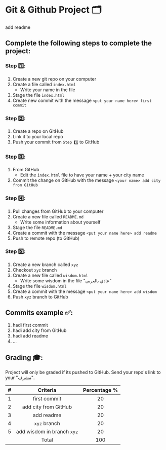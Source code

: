 # Git & Github Project 🗂
<put your name here> add readme

## Complete the following steps to complete the project: 

### Step 1️⃣:
1. Create a new git repo on your computer
2. Create a file called `index.html`
    -  Write your name in the file
3. Stage the file `index.html`
4. Create new commit with the message `<put your name here> first commit`

### Step 2️⃣:
1. Create a repo on GitHub
2. Link it to your local repo
3. Push your commit from `Step 1️⃣` to GitHub

### Step 3️⃣:
1. From GitHub
    - Edit the `index.html` file to have your name + your city name
2. Commit the change on GitHub with the message `<your name> add city from GitHub`

### Step 4️⃣:
1. Pull changes from GitHub to your computer
2. Create a new file called `README.md`
   - Write some information about yourself
3. Stage the file `README.md`
4. Create a commit with the message `<put your name here> add readme`
5. Push to remote repo (to GitHub)

### Step 5️⃣:
1. Create a new branch called `xyz`
2. Checkout `xyz` branch
3. Create a new file called `wisdom.html`
   -  Write some wisdom in the file "عادي بالعربي"
4. Stage the file `wisdom.html`
5. Create a commit with the message `<put your name here> add wisdom`
6. Push `xyz` branch to GitHub


## Commits example ✅:
1. hadi first commit
2. hadi add city from GitHub
3. hadi add readme
4. ...

## Grading 🎓:
Project will only be graded if its pushed to GitHub.
Send your repo's link to your "مشرف".

| # | Criteria | Percentage %
| :---: | :---: |  :---: |
| 1 | <name> first commit | 20
| 2 | <name> add city from GitHub   | 20
| 3 | <name> add readme   | 20
| 4 | `xyz` branch   | 20
| 5 | <name> add wisdom in branch `xyz`  | 20
|  | Total  | 100
